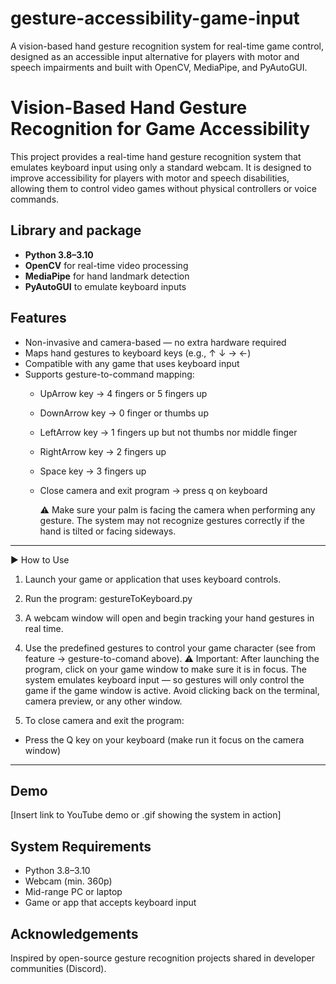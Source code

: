 # gesture-accessibility-game-input
A vision-based hand gesture recognition system for real-time game control, designed as an accessible input alternative for players with motor and speech impairments and built with OpenCV, MediaPipe, and PyAutoGUI.


# Vision-Based Hand Gesture Recognition for Game Accessibility

This project provides a real-time hand gesture recognition system that emulates keyboard input using only a standard webcam. It is designed to improve accessibility for players with motor and speech disabilities, allowing them to control video games without physical controllers or voice commands.

## Library and package
- **Python 3.8–3.10**
- **OpenCV** for real-time video processing
- **MediaPipe** for hand landmark detection
- **PyAutoGUI** to emulate keyboard inputs

## Features
- Non-invasive and camera-based — no extra hardware required
- Maps hand gestures to keyboard keys (e.g., ↑ ↓ → ←)
- Compatible with any game that uses keyboard input
- Supports gesture-to-command mapping:
  - UpArrow key → 4 fingers or 5 fingers up
  - DownArrow key → 0 finger or thumbs up
  - LeftArrow key → 1 fingers up but not thumbs nor middle finger
  - RightArrow key → 2 fingers up
  - Space key → 3 fingers up
  - Close camera and exit program → press q on keyboard

    ⚠️ Make sure your palm is facing the camera when performing any gesture.
    The system may not recognize gestures correctly if the hand is tilted or facing sideways.
 ---

▶️ How to Use
1. Launch your game or application that uses keyboard controls.

2. Run the program: gestureToKeyboard.py

3. A webcam window will open and begin tracking your hand gestures in real time.

4. Use the predefined gestures to control your game character (see from feature -> gesture-to-comand above).
⚠️ Important: After launching the program, click on your game window to make sure it is in focus.
The system emulates keyboard input — so gestures will only control the game if the game window is active.
Avoid clicking back on the terminal, camera preview, or any other window.

5. To close camera and exit the program:
- Press the Q key on your keyboard (make run it focus on the camera window)


---

## Demo
[Insert link to YouTube demo or .gif showing the system in action]

## System Requirements
- Python 3.8–3.10
- Webcam (min. 360p)
- Mid-range PC or laptop
- Game or app that accepts keyboard input

## Acknowledgements
Inspired by open-source gesture recognition projects shared in developer communities (Discord).
